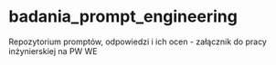 # badania_prompt_engineering
Repozytorium promptów, odpowiedzi i ich ocen - załącznik do pracy inżynierskiej na PW WE
